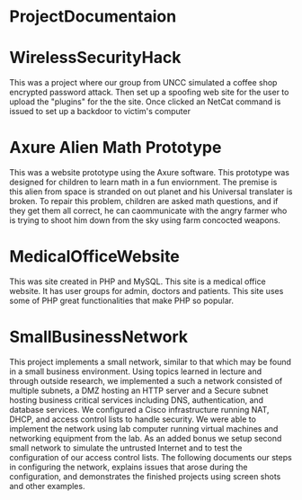 # ProjectDocumentaion
<h1>WirelessSecurityHack</h1>
This was a project where our group from UNCC simulated a coffee shop encrypted password attack. Then set up a spoofing web site for the user to upload the "plugins" for the 
the site. Once clicked an NetCat command is issued to set up a backdoor to victim's computer

<h1>Axure Alien Math Prototype</h1>
This was a website prototype using the Axure software. This prototype was designed for children to learn math in a fun enviornment. The premise is this alien from space is stranded on out planet and his Universal translater is broken. To repair this problem, children are asked math questions, and if they get them all correct, he can caommunicate with the angry farmer who is trying to shoot him down from the sky using farm concocted weapons. 

<h1>MedicalOfficeWebsite</h1>
This was site created in PHP and MySQL. This site is a medical office website. It has user groups for admin, doctors and patients. This site uses some of PHP great functionalities that make PHP so popular.

<h1>SmallBusinessNetwork</h1>
This project implements a small network, similar to that which may be found in a small business environment.  Using topics learned in lecture and through outside research, we implemented a such a network consisted of multiple subnets, a DMZ hosting an HTTP server and a Secure subnet hosting business critical services including DNS, authentication, and database services.  We configured a Cisco infrastructure running NAT, DHCP, and access control lists to handle security.  We were able to implement the network using lab computer running virtual machines and networking equipment from the lab.  As an added bonus we setup second small network to simulate the untrusted Internet and to test the configuration of our access control lists.  The following documents our steps in configuring the network, explains issues that arose during the configuration, and demonstrates the finished projects using screen shots and other examples.

